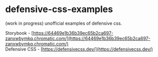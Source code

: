 # defensive-css-examples

(work in progress) unofficial examples of defensive css.

Storybook - [https://64469e1b36b39ec65b2ca697-zanxwbymkq.chromatic.com/](https://64469e1b36b39ec65b2ca697-zanxwbymkq.chromatic.com/)  
Defensive CSS - [https://defensivecss.dev/](https://defensivecss.dev/)  



